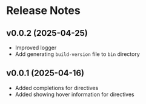 # Release Notes

## v0.0.2 (2025-04-25)
- Improved logger
- Add generating `build-version` file to `bin` directory

## v0.0.1 (2025-04-16)
- Added completions for directives
- Added showing hover information for directives

